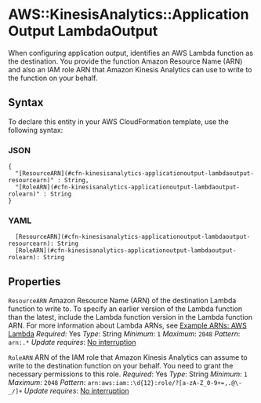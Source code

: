 # AWS::KinesisAnalytics::ApplicationOutput LambdaOutput<a name="aws-properties-kinesisanalytics-applicationoutput-lambdaoutput"></a>

When configuring application output, identifies an AWS Lambda function as the destination\. You provide the function Amazon Resource Name \(ARN\) and also an IAM role ARN that Amazon Kinesis Analytics can use to write to the function on your behalf\.

## Syntax<a name="aws-properties-kinesisanalytics-applicationoutput-lambdaoutput-syntax"></a>

To declare this entity in your AWS CloudFormation template, use the following syntax:

### JSON<a name="aws-properties-kinesisanalytics-applicationoutput-lambdaoutput-syntax.json"></a>

```
{
  "[ResourceARN](#cfn-kinesisanalytics-applicationoutput-lambdaoutput-resourcearn)" : String,
  "[RoleARN](#cfn-kinesisanalytics-applicationoutput-lambdaoutput-rolearn)" : String
}
```

### YAML<a name="aws-properties-kinesisanalytics-applicationoutput-lambdaoutput-syntax.yaml"></a>

```
  [ResourceARN](#cfn-kinesisanalytics-applicationoutput-lambdaoutput-resourcearn): String
  [RoleARN](#cfn-kinesisanalytics-applicationoutput-lambdaoutput-rolearn): String
```

## Properties<a name="aws-properties-kinesisanalytics-applicationoutput-lambdaoutput-properties"></a>

`ResourceARN`  <a name="cfn-kinesisanalytics-applicationoutput-lambdaoutput-resourcearn"></a>
Amazon Resource Name \(ARN\) of the destination Lambda function to write to\.
To specify an earlier version of the Lambda function than the latest, include the Lambda function version in the Lambda function ARN\. For more information about Lambda ARNs, see [Example ARNs: AWS Lambda](/general/latest/gr/aws-arns-and-namespaces.html#arn-syntax-lambda)
*Required*: Yes
*Type*: String
*Minimum*: `1`
*Maximum*: `2048`
*Pattern*: `arn:.*`
*Update requires*: [No interruption](https://docs.aws.amazon.com/AWSCloudFormation/latest/UserGuide/using-cfn-updating-stacks-update-behaviors.html#update-no-interrupt)

`RoleARN`  <a name="cfn-kinesisanalytics-applicationoutput-lambdaoutput-rolearn"></a>
ARN of the IAM role that Amazon Kinesis Analytics can assume to write to the destination function on your behalf\. You need to grant the necessary permissions to this role\.
*Required*: Yes
*Type*: String
*Minimum*: `1`
*Maximum*: `2048`
*Pattern*: `arn:aws:iam::\d{12}:role/?[a-zA-Z_0-9+=,.@\-_/]+`
*Update requires*: [No interruption](https://docs.aws.amazon.com/AWSCloudFormation/latest/UserGuide/using-cfn-updating-stacks-update-behaviors.html#update-no-interrupt)
